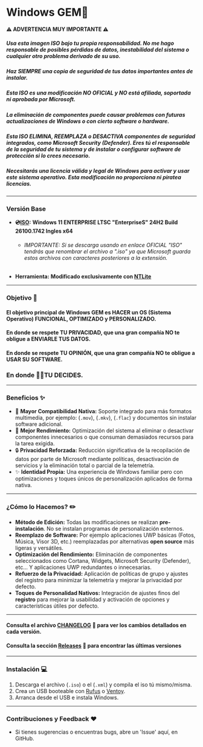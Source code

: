 # Windows GEM💎

**⚠️ ADVERTENCIA MUY IMPORTANTE ⚠️**
##### Usa esta imagen ISO bajo tu propia responsabilidad. No me hago responsable de posibles pérdidas de datos, inestabilidad del sistema o cualquier otro problema derivado de su uso.
##### Haz SIEMPRE una copia de seguridad de tus datos importantes antes de instalar.
##### Esta ISO es una modificación NO OFICIAL y NO está afiliada, soportada ni aprobada por Microsoft.
##### La eliminación de componentes puede causar problemas con futuras actualizaciones de Windows o con cierto software o hardware.
##### Esta ISO ELIMINA, REEMPLAZA o DESACTIVA componentes de seguridad integrados, como **Microsoft Security (Defender)**. Eres **tú** el responsable de la seguridad de tu sistema y de instalar o configurar software de protección si lo crees necesario.
##### Necesitarás una licencia válida y legal de Windows para activar y usar este sistema operativo. Esta modificación no proporciona ni piratea licencias.
---
### Versión Base
* **💿[ISO](https://oemsoc.download.prss.microsoft.com/dbazure/X23-81951_26100.1742.240906-0331.ge_release_svc_refresh_CLIENT_ENTERPRISES_OEM_x64FRE_en-us.iso_640de540-87c4-427f-be87-e6d53a3a60b4?t=2c3b664b-b119-4088-9db1-ccff72c6d22e&P1=102816950270&P2=601&P3=2&P4=OC448onxqdmdUsBUApAiE8pj1FZ%2bEPTU3%2bC6Quq29MVwMyyDUtR%2fsbiy7RdVoZOHaZRndvzeOOnIwJZ2x3%2bmP6YK9cjJSP41Lvs0SulF4SVyL5C0DdDmiWqh2QW%2bcDPj2Xp%2bMrI9NOeElSBS5kkOWP8Eiyf2VkkQFM3g5vIk3HJVvu5sWo6pFKpFv4lML%2bHaIiTSuwbPMs5xwEQTfScuTKfigNlUZPdHRMp1B3uKLgIA3r0IbRpZgHYMXEwXQ%2fSLMdDNQthpqQvz1PThVkx7ObD55CXgt0GNSAWRfjdURWb8ywWk1gT7ozAgpP%2fKNm56U5nh33WZSuMZIuO1SBM2vw%3d%3d):** **Windows 11 ENTERPRISE LTSC "EnterpriseS" 24H2 Build 26100.1742 Ingles x64**
  * ###### IMPORTANTE: Si se descarga usando en enlace OFICIAL "ISO" tendrás que renombrar el archivo a ".iso" ya que Microsoft guarda estos archivos con caracteres posteriores a la extensión.
* **Herramienta:** **Modificado exclusivamente con [NTLite](https://www.ntlite.com/download/)**
---
### Objetivo 🎯
#### El objetivo principal de Windows GEM es HACER un OS (Sistema Operativo) FUNCIONAL, OPTIMIZADO y PERSONALIZADO.
#### En donde se respete TU PRIVACIDAD, que una gran compañía NO te obligue a ENVIARLE TUS DATOS.
#### En donde se respete TU OPINIÓN, que una gran compañía NO te obligue a USAR SU SOFTWARE.
### En donde 🫵🏼TU DECIDES.
---
### Beneficios ✨ 
* 📄 **Mayor Compatibilidad Nativa:** Soporte integrado para más formatos multimedia, por ejemplo: (`.mov`), (`.mkv`), (`.flac`) y documentos sin instalar software adicional.
* 🚀 **Mejor Rendimiento:** Optimización del sistema al eliminar o desactivar componentes innecesarios o que consuman demasiados recursos para la tarea exigida.
* 🔒 **Privacidad Reforzada:** Reducción significativa de la recopilación de datos por parte de Microsoft mediante políticas, desactivación de servicios y la eliminación total o parcial de la telemetría.
* ✨ **Identidad Propia:** Una experiencia de Windows familiar pero con optimizaciones y toques únicos de personalización aplicados de forma nativa.
---
### ¿Cómo lo Hacemos? ✏️
* **Método de Edición:** Todas las modificaciones se realizan **pre-instalación**. No se instalan programas de personalización externos.
* **Reemplazo de Software:** Por ejemplo aplicaciones UWP básicas (Fotos, Música, Visor 3D, etc.) reemplazadas por alternativas **open source** más ligeras y versátiles.
* **Optimización del Rendimiento:** Eliminación de componentes seleccionados como Cortana, Widgets, Microsoft Security (Defender), etc... Y aplicaciones UWP redundantes o innecesarias.
* **Refuerzo de la Privacidad:** Aplicación de políticas de grupo y ajustes del registro para minimizar la telemetría y mejorar la privacidad por defecto.
* **Toques de Personalidad Nativos:** Integración de ajustes finos del **registro** para mejorar la usabilidad y activación de opciones y características útiles por defecto.
---
#### Consulta el archivo [CHANGELOG](CHANGELOG.md) 📃 para ver los cambios detallados en cada versión.
#### Consulta la sección [Releases](https://github.com/OGMou/WindowsGEM/releases) 💾 para encontrar las últimas versiones
---
### Instalación 💻
1.  Descarga el archivo (`.iso`) o el (`.xml`) y compila el iso tú mismo/misma.
2.  Crea un USB booteable con [Rufus](https://rufus.ie/es/) o [Ventoy](https://www.ventoy.net/en/index.html).
3.  Arranca desde el USB e instala Windows.
---
### Contribuciones y Feedback ❤️
* Si tienes sugerencias o encuentras bugs, abre un 'Issue' aquí, en GitHub.
